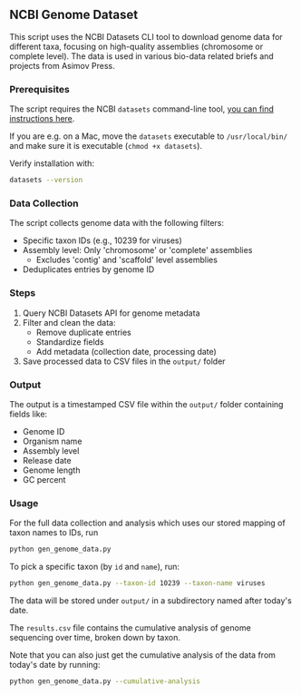## NCBI Genome Dataset

This script uses the NCBI Datasets CLI tool to download genome data for different taxa, focusing on high-quality assemblies (chromosome or complete level). The data is used in various bio-data related briefs and projects from Asimov Press.

### Prerequisites

The script requires the NCBI `datasets` command-line tool, [you can find instructions here](https://www.ncbi.nlm.nih.gov/datasets/docs/v2/command-line-tools/download-and-install/).

If you are e.g. on a Mac, move the `datasets` executable to `/usr/local/bin/` and make sure it is executable (`chmod +x datasets`).

Verify installation with:
```bash
datasets --version
```

### Data Collection

The script collects genome data with the following filters:
- Specific taxon IDs (e.g., 10239 for viruses)
- Assembly level: Only 'chromosome' or 'complete' assemblies
  - Excludes 'contig' and 'scaffold' level assemblies
- Deduplicates entries by genome ID

### Steps

1. Query NCBI Datasets API for genome metadata
2. Filter and clean the data:
   - Remove duplicate entries
   - Standardize fields
   - Add metadata (collection date, processing date)
3. Save processed data to CSV files in the `output/` folder

### Output

The output is a timestamped CSV file within the `output/` folder containing fields like:
- Genome ID
- Organism name
- Assembly level
- Release date
- Genome length
- GC percent

### Usage

For the full data collection and analysis which uses our stored mapping of taxon names to IDs, run
```bash
python gen_genome_data.py
``` 

To pick a specific taxon (by `id` and `name`), run:
```bash
python gen_genome_data.py --taxon-id 10239 --taxon-name viruses
``` 

The data will be stored under `output/` in a subdirectory named after today's date.

The `results.csv` file contains the cumulative analysis of genome sequencing over time, broken down by taxon.

Note that you can also just get the cumulative analysis of the data from today's date by running:
```bash
python gen_genome_data.py --cumulative-analysis
``` 
